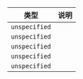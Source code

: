 | 类型 | 说明 |
|---|---|
| `unspecified` |  |
| `unspecified` |  |
| `unspecified` |  |
| `unspecified` |  |
| `unspecified` |  |
